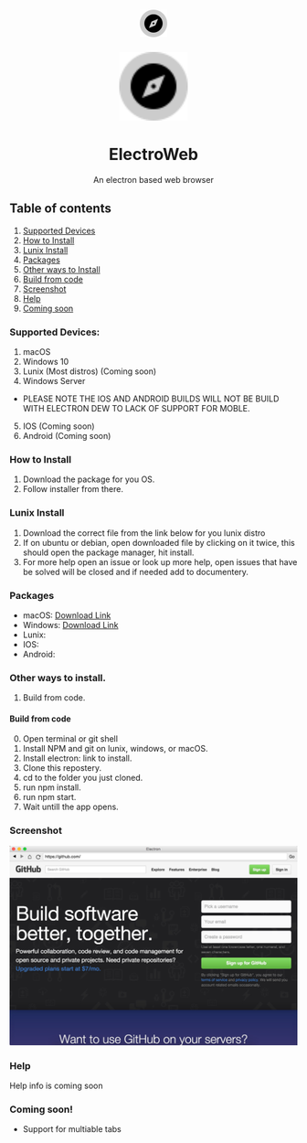 <h1 align="center">
<img alt="logo" src="imj/EA043F8E-4920-454A-9297-E1F1AC5F8694.png">
</h1>

<p align="center">
 <img width="120px" src="imj/EA043F8E-4920-454A-9297-E1F1AC5F8694.png" />
</p>

<h1 align="center">ElectroWeb</h1>

<p align="center">An electron based web browser</p>

## Table of contents
1. [Supported Devices](#supported-devices)
2. [How to Install](#how-to-install)
3. [Lunix Install](#lunix-install)
4. [Packages](#packages)
5. [Other ways to Install](#other-ways-to-install)
6. [Build from code](#build-from-code)
7. [Screenshot](#screenshot)
8. [Help](#help)
9. [Coming soon](#coming-soon)

### Supported Devices:
1. macOS 
2. Windows 10 
3. Lunix (Most distros) (Coming soon)
4. Windows Server 
- PLEASE NOTE THE IOS AND ANDROID BUILDS WILL NOT BE BUILD WITH ELECTRON DEW TO LACK OF SUPPORT FOR MOBLE.
5. IOS (Coming soon)
6. Android (Coming soon)

### How to Install
1. Download the package for you OS.
2. Follow installer from there.

### Lunix Install
1. Download the correct file from the link below for you lunix distro
2. If on ubuntu or debian, open downloaded file by clicking on it twice, this should open the package manager, hit install.
3. For more help open an issue or look up more help, open issues that have be solved will be closed and if needed add to documentery.

### Packages
- macOS: [Download Link](https://github.com/Lucaslah/ElectroWeb/releases/download/1.0.0/ElectroWeb.Installer.dmg)
- Windows: [Download Link](https://fileftp1-cssudii.web.app/ElectroWeb-Setup.exe)
- Lunix:
- IOS:
- Android:

### Other ways to install.
1. Build from code.

#### Build from code
0. Open terminal or git shell
1. Install NPM and git on lunix, windows, or macOS.
2. Install electron: link to install.
3. Clone this repostery.
4. cd to the folder you just cloned.
5. run npm install.
6. run npm start.
7. Wait untill the app opens.

### Screenshot

![screenshot](imj/8889FF21-6691-4C98-B373-96B622DAA454.jpeg)

### Help

Help info is coming soon

### Coming soon!
- Support for multiable tabs
